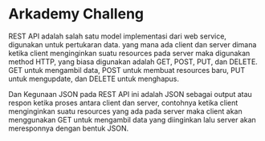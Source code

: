 # Arkademy Challeng

REST API adalah salah satu model implementasi dari web service, digunakan untuk pertukaran data. yang mana ada client dan server dimana ketika client menginginkan suatu resources pada server maka digunakan method HTTP, yang biasa digunakan adalah GET, POST, PUT, dan DELETE.
GET untuk mengambil data, POST untuk membuat resources baru, PUT untuk mengupdate, dan DELETE untuk menghapus. 

Dan Kegunaan JSON pada REST API ini adalah JSON sebagai output atau respon ketika proses antara client dan server, contohnya ketika client menginginkan suatu resources yang ada pada server maka client akan menggunakan GET untuk mengambil data yang diinginkan lalu server akan meresponnya dengan bentuk JSON.
